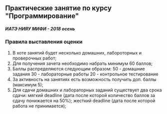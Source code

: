 ## Практические занятие по курсу "Программирование"
##### ИАТЭ НИЯУ МИФИ - 2018 осень


### Правила выставления оценки
1. В хоте занятий будет несколько домашних, лабороторных и проверочных работ;
2. Для получения зачета необходимо набрать минимум 60 баллов;
3. Баллы распределяются следующим образом:
50 - домашние задания
30 - лабораторные работы
20 - контрольное тестирование
4. За активность на занятиях есть возможность получить доп. баллы (максимум 5);
5. Для сдачи домашних и лабораторных заданий существует два срока сдачи:
мягкий deadline (дата после которой количество баллов за сдачу понижается на 50%);
жесткий deadline (дата после которой работа не принимается);